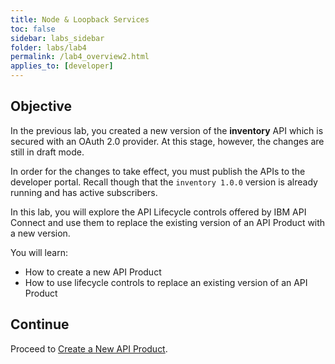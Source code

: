 ```yaml
---
title: Node & Loopback Services
toc: false
sidebar: labs_sidebar
folder: labs/lab4
permalink: /lab4_overview2.html
applies_to: [developer]
---
```


## Objective

In the previous lab, you created a new version of the **inventory** API which is secured with an OAuth 2.0 provider. At this stage, however, the changes are still in draft mode.

In order for the changes to take effect, you must publish the APIs to the developer portal. Recall though that the `inventory 1.0.0` version is already running and has active subscribers.

In this lab, you will explore the API Lifecycle controls offered by IBM API Connect and use them to replace the existing version of an API Product with a new version.

You will learn:

+ How to create a new API Product
+ How to use lifecycle controls to replace an existing version of an API Product

## Continue

Proceed to [Create a New API Product](lab4_new_product.html).